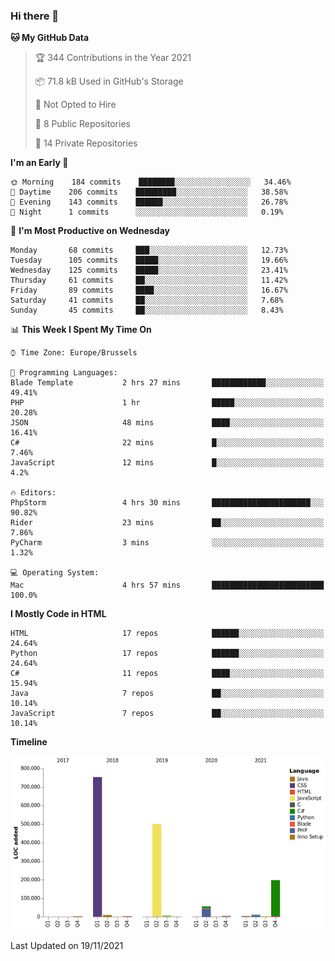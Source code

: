 ### Hi there 👋

<!--START_SECTION:waka-->
**🐱 My GitHub Data** 

> 🏆 344 Contributions in the Year 2021
 > 
> 📦 71.8 kB Used in GitHub's Storage 
 > 
> 🚫 Not Opted to Hire
 > 
> 📜 8 Public Repositories 
 > 
> 🔑 14 Private Repositories  
 > 
**I'm an Early 🐤** 

```text
🌞 Morning    184 commits    ████████░░░░░░░░░░░░░░░░░   34.46% 
🌆 Daytime    206 commits    █████████░░░░░░░░░░░░░░░░   38.58% 
🌃 Evening    143 commits    ██████░░░░░░░░░░░░░░░░░░░   26.78% 
🌙 Night      1 commits      ░░░░░░░░░░░░░░░░░░░░░░░░░   0.19%

```
📅 **I'm Most Productive on Wednesday** 

```text
Monday       68 commits     ███░░░░░░░░░░░░░░░░░░░░░░   12.73% 
Tuesday      105 commits    █████░░░░░░░░░░░░░░░░░░░░   19.66% 
Wednesday    125 commits    █████░░░░░░░░░░░░░░░░░░░░   23.41% 
Thursday     61 commits     ██░░░░░░░░░░░░░░░░░░░░░░░   11.42% 
Friday       89 commits     ████░░░░░░░░░░░░░░░░░░░░░   16.67% 
Saturday     41 commits     ██░░░░░░░░░░░░░░░░░░░░░░░   7.68% 
Sunday       45 commits     ██░░░░░░░░░░░░░░░░░░░░░░░   8.43%

```


📊 **This Week I Spent My Time On** 

```text
⌚︎ Time Zone: Europe/Brussels

💬 Programming Languages: 
Blade Template           2 hrs 27 mins       ████████████░░░░░░░░░░░░░   49.41% 
PHP                      1 hr                █████░░░░░░░░░░░░░░░░░░░░   20.28% 
JSON                     48 mins             ████░░░░░░░░░░░░░░░░░░░░░   16.41% 
C#                       22 mins             █░░░░░░░░░░░░░░░░░░░░░░░░   7.46% 
JavaScript               12 mins             █░░░░░░░░░░░░░░░░░░░░░░░░   4.2%

🔥 Editors: 
PhpStorm                 4 hrs 30 mins       ██████████████████████░░░   90.82% 
Rider                    23 mins             ██░░░░░░░░░░░░░░░░░░░░░░░   7.86% 
PyCharm                  3 mins              ░░░░░░░░░░░░░░░░░░░░░░░░░   1.32%

💻 Operating System: 
Mac                      4 hrs 57 mins       █████████████████████████   100.0%

```

**I Mostly Code in HTML** 

```text
HTML                     17 repos            ██████░░░░░░░░░░░░░░░░░░░   24.64% 
Python                   17 repos            ██████░░░░░░░░░░░░░░░░░░░   24.64% 
C#                       11 repos            ████░░░░░░░░░░░░░░░░░░░░░   15.94% 
Java                     7 repos             ██░░░░░░░░░░░░░░░░░░░░░░░   10.14% 
JavaScript               7 repos             ██░░░░░░░░░░░░░░░░░░░░░░░   10.14%

```


**Timeline**

![Chart not found](https://raw.githubusercontent.com/guillaumedeplancke/guillaumedeplancke/main/charts/bar_graph.png) 


 Last Updated on 19/11/2021
<!--END_SECTION:waka-->
